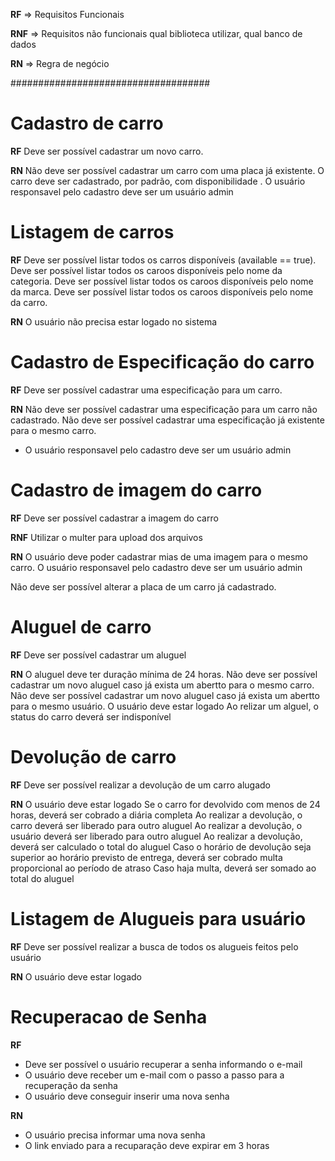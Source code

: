 **RF** => Requisitos Funcionais

**RNF** => Requisitos não funcionais
qual biblioteca utilizar, qual banco de dados

**RN** => Regra de negócio

####################################

# Cadastro de carro

**RF**
Deve ser possível cadastrar um novo carro.

**RN**
Não deve ser possível cadastrar um carro com uma placa já existente.
O carro deve ser cadastrado, por padrão, com disponibilidade .
O usuário responsavel pelo cadastro deve ser um usuário admin

# Listagem de carros

**RF**
Deve ser possível listar todos os carros disponíveis (available == true).
Deve ser possível listar todos os caroos disponíveis pelo nome da categoria.
Deve ser possível listar todos os caroos disponíveis pelo nome da marca.
Deve ser possível listar todos os caroos disponíveis pelo nome da carro.

**RN**
O usuário não precisa estar logado no sistema

# Cadastro de Especificação do carro

**RF**
Deve ser possível cadastrar uma especificação para um carro.

**RN**
Não deve ser possível cadastrar uma especificação para um carro não cadastrado.
Não deve ser possível cadastrar uma especificação já existente para o mesmo carro.

- O usuário responsavel pelo cadastro deve ser um usuário admin

# Cadastro de imagem do carro

**RF**
Deve ser possível cadastrar a imagem do carro

**RNF**
Utilizar o multer para upload dos arquivos

**RN**
O usuário deve poder cadastrar mias de uma imagem para o mesmo carro.
O usuário responsavel pelo cadastro deve ser um usuário admin

Não deve ser possível alterar a placa de um carro já cadastrado.

# Aluguel de carro

**RF**
Deve ser possível cadastrar um aluguel

**RN**
O aluguel deve ter duração mínima de 24 horas.
Não deve ser possível cadastrar um novo aluguel caso já exista um abertto para o mesmo carro.
Não deve ser possível cadastrar um novo aluguel caso já exista um abertto para o mesmo usuário.
O usuário deve estar logado
Ao relizar um alguel, o status do carro deverá ser indisponível

# Devolução de carro

**RF**
Deve ser possível realizar a devolução de um carro alugado

**RN**
O usuário deve estar logado
Se o carro for devolvido com menos de 24 horas, deverá ser cobrado a diária completa
Ao realizar a devolução, o carro deverá ser liberado para outro aluguel
Ao realizar a devolução, o usuário deverá ser liberado para outro aluguel
Ao realizar a devolução, deverá ser calculado o total do aluguel
Caso o horário de devolução seja superior ao horário previsto de entrega, deverá ser cobrado multa proporcional ao período de atraso
Caso haja multa, deverá ser somado ao total do aluguel

# Listagem de Alugueis para usuário

**RF**
Deve ser possível realizar a busca de todos os alugueis feitos pelo usuário

**RN**
O usuário deve estar logado

# Recuperacao de Senha

**RF**

- Deve ser possível o usuário recuperar a senha informando o e-mail
- O usuário deve receber um e-mail com o passo a passo para a recuperação da senha
- O usuário deve conseguir inserir uma nova senha

**RN**

- O usuário precisa informar uma nova senha
- O link enviado para a recuparação deve expirar em 3 horas
